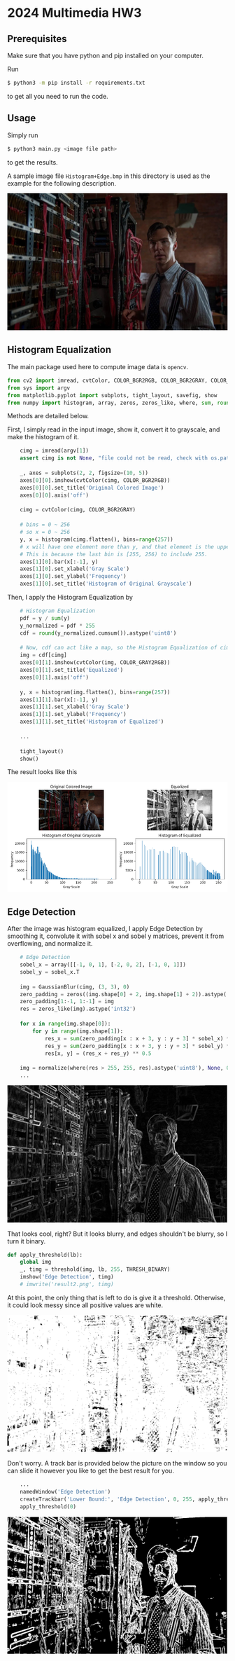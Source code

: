 # 2024 Multimedia HW3

## Prerequisites
Make sure that you have python and pip installed on your computer.

Run
```bash
$ python3 -m pip install -r requirements.txt
```
to get all you need to run the code.

## Usage
Simply run
```bash
$ python3 main.py <image file path>
```
to get the results.

A sample image file `Histogram+Edge.bmp` in this directory is used as the example for the following description.

![](Histogram+Edge.bmp)

## Histogram Equalization
The main package used here to compute image data is `opencv`.

```python
from cv2 import imread, cvtColor, COLOR_BGR2RGB, COLOR_BGR2GRAY, COLOR_GRAY2RGB, GaussianBlur, imshow, normalize, NORM_MINMAX, threshold, THRESH_BINARY, namedWindow, createTrackbar, imwrite
from sys import argv
from matplotlib.pyplot import subplots, tight_layout, savefig, show
from numpy import histogram, array, zeros, zeros_like, where, sum, round
```

Methods are detailed below.

First, I simply read in the input image, show it, convert it to grayscale, and make the histogram of it.

```python
    cimg = imread(argv[1])
    assert cimg is not None, "file could not be read, check with os.path.exists()"

    _, axes = subplots(2, 2, figsize=(10, 5))
    axes[0][0].imshow(cvtColor(cimg, COLOR_BGR2RGB))
    axes[0][0].set_title('Original Colored Image')
    axes[0][0].axis('off')

    cimg = cvtColor(cimg, COLOR_BGR2GRAY)

    # bins = 0 ~ 256
    # so x = 0 ~ 256
    y, x = histogram(cimg.flatten(), bins=range(257))
    # x will have one element more than y, and that element is the upper bound. In this case, x[-1] = 256.
    # This is because the last bin is [255, 256) to include 255.
    axes[1][0].bar(x[:-1], y)
    axes[1][0].set_xlabel('Gray Scale')
    axes[1][0].set_ylabel('Frequency')
    axes[1][0].set_title('Histogram of Original Grayscale')
```

Then, I apply the Histogram Equalization by

```python
    # Histogram Equalization
    pdf = y / sum(y)
    y_normalized = pdf * 255
    cdf = round(y_normalized.cumsum()).astype('uint8')

    # Now, cdf can act like a map, so the Histogram Equalization of cimg is cdf[cimg].
    img = cdf[cimg]
    axes[0][1].imshow(cvtColor(img, COLOR_GRAY2RGB))
    axes[0][1].set_title('Equalized')
    axes[0][1].axis('off')

    y, x = histogram(img.flatten(), bins=range(257))
    axes[1][1].bar(x[:-1], y)
    axes[1][1].set_xlabel('Gray Scale')
    axes[1][1].set_ylabel('Frequency')
    axes[1][1].set_title('Histogram of Equalized')

    ...

    tight_layout()
    show()
```

The result looks like this

![](result1.png)

## Edge Detection

After the image was histogram equalized, I apply Edge Detection by smoothing it, convolute it with sobel x and sobel y matrices, prevent it from overflowing, and normalize it.

```python
    # Edge Detection
    sobel_x = array([[-1, 0, 1], [-2, 0, 2], [-1, 0, 1]])
    sobel_y = sobel_x.T

    img = GaussianBlur(cimg, (3, 3), 0)
    zero_padding = zeros((img.shape[0] + 2, img.shape[1] + 2)).astype('int32')
    zero_padding[1:-1, 1:-1] = img
    res = zeros_like(img).astype('int32')

    for x in range(img.shape[0]):
        for y in range(img.shape[1]):
            res_x = sum(zero_padding[x : x + 3, y : y + 3] * sobel_x) ** 2
            res_y = sum(zero_padding[x : x + 3, y : y + 3] * sobel_y) ** 2
            res[x, y] = (res_x + res_y) ** 0.5

    img = normalize(where(res > 255, 255, res).astype('uint8'), None, 0, 255, NORM_MINMAX)
    ...
```

![](result2_without_turn_it_binary.png)

That looks cool, right? But it looks blurry, and edges shouldn't be blurry, so I turn it binary.

```python
def apply_threshold(lb):
    global img
    _, timg = threshold(img, lb, 255, THRESH_BINARY)
    imshow('Edge Detection', timg)
    # imwrite('result2.png', timg)
```

At this point, the only thing that is left to do is give it a threshold. Otherwise, it could look messy since all positive values are white.

![](result2_when_lower_bound_is_0.png)

Don't worry. A track bar is provided below the picture on the window so you can slide it however you like to get the best result for you.

```python
    ...
    namedWindow('Edge Detection')
    createTrackbar('Lower Bound:', 'Edge Detection', 0, 255, apply_threshold)
    apply_threshold(0)
```

![](result2.png)
